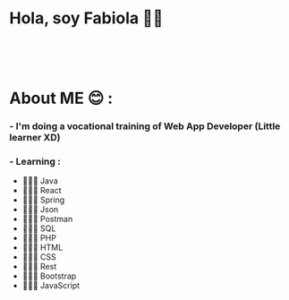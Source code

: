 # Hola, soy Fabiola 👋🏻
<!-- 
<div align="center">
<img hight="300" width="700" alt="GIF" align="center" src="https://github.com/Xx-Ashutosh-xX/Xx-Ashutosh-xX/blob/master/assets/208593.gif">
</div>
 -->
</br>
</br>
</br>


# About ME 😊 :

### - I'm doing a vocational training of Web App Developer (Little learner XD)
<!-- 
<img hight="400" width="500" alt="GIF" align="right" src="https://github.com/Xx-Ashutosh-xX/Xx-Ashutosh-xX/blob/master/assets/1936.gif">
 -->
### - Learning :
- 👩🏻‍💻 Java
- 👩🏻‍💻 React
- 👩🏻‍💻 Spring
- 👩🏻‍💻 Json
- 👩🏻‍💻 Postman
- 👩🏻‍💻 SQL
- 👩🏻‍💻 PHP
- 👩🏻‍💻 HTML
- 👩🏻‍💻 CSS
- 👩🏻‍💻 Rest
- 👩🏻‍💻 Bootstrap
- 👩🏻‍💻 JavaScript

</br>
</br>
</br>

<!-- 
# Contact Me 💬:
 -->

<p>
 </br>
<!-- 

<img hight="320" width="450" align="right" alt="GIF" src="https://github.com/Xx-Ashutosh-xX/Xx-Ashutosh-xX/blob/master/assets/93195.gif">

 -->
....

 </p>
 

</br>
</br>
</br>
</br>
</br>
</br>
</br>

<!-- 

<p align="center" >  
  <a href="https://github.com/anuraghazra/github-readme-stats"> 
<img  src="https://github-readme-stats.vercel.app/api?username=Xx-Ashutosh-xX&&show_icons=true&theme=radical"/>
  </a>
  </p>
  -->
